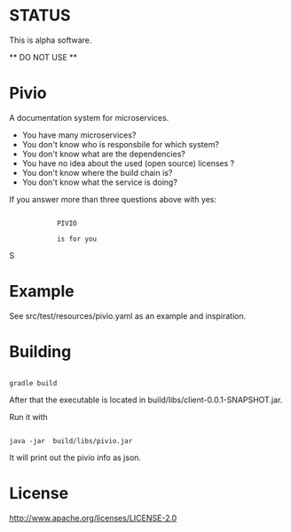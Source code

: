 # STATUS

This is alpha software.

** DO NOT USE **

# Pivio

A documentation system for microservices.

- You have many microservices? 
- You don't know who is responsbile for which system? 
- You don't know what are the dependencies?
- You have no idea about the used (open source) licenses ?
- You don't know where the build chain is?
- You don't know what the service is doing?

If you answer more than three questions above with yes:

```
       
            PIVIO
        
            is for you
```

S

# Example

See src/test/resources/pivio.yaml as an example and inspiration.

# Building

```

gradle build

```

After that the executable is located in build/libs/client-0.0.1-SNAPSHOT.jar.

Run it with

```

java -jar  build/libs/pivio.jar

```

It will print out the pivio info as json.


# License

http://www.apache.org/licenses/LICENSE-2.0
